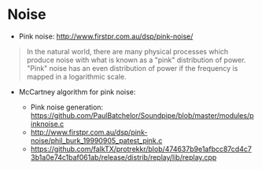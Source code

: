 # Noise

- Pink noise: http://www.firstpr.com.au/dsp/pink-noise/

> In the natural world, there are many physical processes which produce noise with what is known as a "pink" distribution of power.  "Pink" noise has an even distribution of power if the frequency is mapped in a logarithmic scale.


- McCartney algorithm for pink noise:

  - Pink noise generation: https://github.com/PaulBatchelor/Soundpipe/blob/master/modules/pinknoise.c
  - http://www.firstpr.com.au/dsp/pink-noise/phil_burk_19990905_patest_pink.c
  - https://github.com/falkTX/protrekkr/blob/474637b9e1afbcc87cd4c73b1a0e74c1baf061ab/release/distrib/replay/lib/replay.cpp
